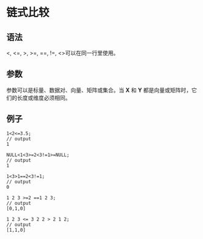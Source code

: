 # 链式比较

## 语法

<, <=, >, >=, ==, !=, <>可以在同一行里使用。

## 参数

参数可以是标量、数据对、向量、矩阵或集合。当 **X** 和 **Y** 都是向量或矩阵时，它们的长度或维度必须相同。

## 例子

```
1<2<=3.5;
// output
1

NULL<1<3>=2<3!=1>=NULL;
// output
1

1<3>1==2<3!=1;
// output
0

1 2 3 >=2 ==1 2 3;
// output
[0,1,0]

1 2 3 <= 3 2 2 > 2 1 2;
// output
[1,1,0]
```

